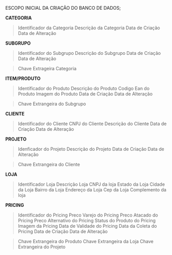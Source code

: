 ESCOPO INICIAL DA CRIAÇÃO DO BANCO DE DADOS;

**CATEGORIA**

>	Identificador da Categoria
>	Descrição da Categoria
>	Data de Criação
>	Data de Alteração

**SUBGRUPO**

>	Identificador do Subgrupo
>	Descrição do Subgrupo
>	Data de Criação
>	Data de Alteração

>	Chave Extrageira Categoria

**ITEM/PRODUTO**

> 	Identificador do Produto
>	Descrição do Produto
>	Codigo Ean do Produto
>	Imagem do Produto
>	Data de Criação
>	Data de Alteração

>	Chave Extrangeira do Subgrupo

**CLIENTE**

>	Identificador do Cliente
>	CNPJ do Cliente
>	Descrição do Cliente
>	Data de Criação
>	Data de Alteração


**PROJETO**

>	Idenficador do Projeto
>	Descrição do Projeto
>	Data de Criação
>	Data de Alteração

>	Chave Extrangeira do Cliente

**LOJA**

>	Identificador Loja
>	Descrição Loja
>	CNPJ da loja
>	Estado da Loja
>	Cidade	da Loja
>	Bairro da Loja
>	Endereço da Loja
>	Cep da Loja
>	Complemento da loja

**PRICING**

>	Identificador do Pricing
>	Preco Varejo do Pricing
>	Preco Atacado do Pricing
>	Preco Alternativo do Pricing
>	Status do Produto do Pricing
>	Imagem da Pricing
>	Data de Validade do Pricing
>	Data da Coleta do Pricing
>	Data de Criação
>	Data de Alteração

>	Chave Extrangeira do Produto
>	Chave Extrangeira da Loja
>	Chave Extrangeira do Projeto

